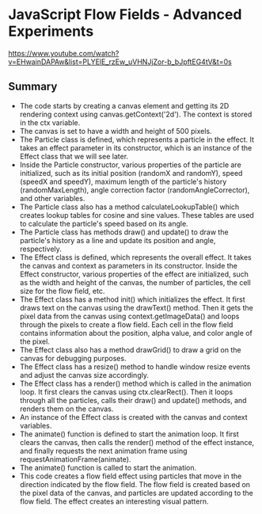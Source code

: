 # JavaScript Flow Fields - Advanced Experiments

https://www.youtube.com/watch?v=EHwainDAPAw&list=PLYElE_rzEw_uVHNJjZor-b_bJpftEG4tV&t=0s

## Summary

- The code starts by creating a canvas element and getting its 2D rendering context using canvas.getContext('2d'). The context is stored in the ctx variable.
- The canvas is set to have a width and height of 500 pixels.
- The Particle class is defined, which represents a particle in the effect. It takes an effect parameter in its constructor, which is an instance of the Effect class that we will see later.
- Inside the Particle constructor, various properties of the particle are initialized, such as its initial position (randomX and randomY), speed (speedX and speedY), maximum length of the particle's history (randomMaxLength), angle correction factor (randomAngleCorrector), and other variables.
- The Particle class also has a method calculateLookupTable() which creates lookup tables for cosine and sine values. These tables are used to calculate the particle's speed based on its angle.
- The Particle class has methods draw() and update() to draw the particle's history as a line and update its position and angle, respectively.
- The Effect class is defined, which represents the overall effect. It takes the canvas and context as parameters in its constructor.
  Inside the Effect constructor, various properties of the effect are initialized, such as the width and height of the canvas, the number of particles, the cell size for the flow field, etc.
- The Effect class has a method init() which initializes the effect. It first draws text on the canvas using the drawText() method. Then it gets the pixel data from the canvas using context.getImageData() and loops through the pixels to create a flow field. Each cell in the flow field contains information about the position, alpha value, and color angle of the pixel.
- The Effect class also has a method drawGrid() to draw a grid on the canvas for debugging purposes.
- The Effect class has a resize() method to handle window resize events and adjust the canvas size accordingly.
- The Effect class has a render() method which is called in the animation loop. It first clears the canvas using ctx.clearRect(). Then it loops through all the particles, calls their draw() and update() methods, and renders them on the canvas.
- An instance of the Effect class is created with the canvas and context variables.
- The animate() function is defined to start the animation loop. It first clears the canvas, then calls the render() method of the effect instance, and finally requests the next animation frame using requestAnimationFrame(animate).
- The animate() function is called to start the animation.
- This code creates a flow field effect using particles that move in the direction indicated by the flow field. The flow field is created based on the pixel data of the canvas, and particles are updated according to the flow field. The effect creates an interesting visual pattern.

